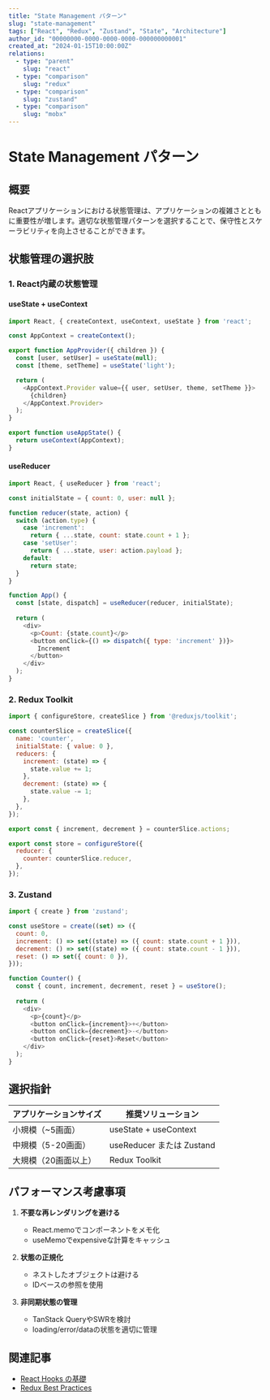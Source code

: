 ```yaml
---
title: "State Management パターン"
slug: "state-management"
tags: ["React", "Redux", "Zustand", "State", "Architecture"]
author_id: "00000000-0000-0000-0000-000000000001"
created_at: "2024-01-15T10:00:00Z"
relations:
  - type: "parent"
    slug: "react"
  - type: "comparison"
    slug: "redux"
  - type: "comparison"
    slug: "zustand"
  - type: "comparison"
    slug: "mobx"
---
```


# State Management パターン

## 概要

Reactアプリケーションにおける状態管理は、アプリケーションの複雑さとともに重要性が増します。適切な状態管理パターンを選択することで、保守性とスケーラビリティを向上させることができます。

## 状態管理の選択肢

### 1. React内蔵の状態管理

#### useState + useContext
```javascript
import React, { createContext, useContext, useState } from 'react';

const AppContext = createContext();

export function AppProvider({ children }) {
  const [user, setUser] = useState(null);
  const [theme, setTheme] = useState('light');

  return (
    <AppContext.Provider value={{ user, setUser, theme, setTheme }}>
      {children}
    </AppContext.Provider>
  );
}

export function useAppState() {
  return useContext(AppContext);
}
```

#### useReducer
```javascript
import React, { useReducer } from 'react';

const initialState = { count: 0, user: null };

function reducer(state, action) {
  switch (action.type) {
    case 'increment':
      return { ...state, count: state.count + 1 };
    case 'setUser':
      return { ...state, user: action.payload };
    default:
      return state;
  }
}

function App() {
  const [state, dispatch] = useReducer(reducer, initialState);
  
  return (
    <div>
      <p>Count: {state.count}</p>
      <button onClick={() => dispatch({ type: 'increment' })}>
        Increment
      </button>
    </div>
  );
}
```

### 2. Redux Toolkit

```javascript
import { configureStore, createSlice } from '@reduxjs/toolkit';

const counterSlice = createSlice({
  name: 'counter',
  initialState: { value: 0 },
  reducers: {
    increment: (state) => {
      state.value += 1;
    },
    decrement: (state) => {
      state.value -= 1;
    },
  },
});

export const { increment, decrement } = counterSlice.actions;

export const store = configureStore({
  reducer: {
    counter: counterSlice.reducer,
  },
});
```

### 3. Zustand

```javascript
import { create } from 'zustand';

const useStore = create((set) => ({
  count: 0,
  increment: () => set((state) => ({ count: state.count + 1 })),
  decrement: () => set((state) => ({ count: state.count - 1 })),
  reset: () => set({ count: 0 }),
}));

function Counter() {
  const { count, increment, decrement, reset } = useStore();
  
  return (
    <div>
      <p>{count}</p>
      <button onClick={increment}>+</button>
      <button onClick={decrement}>-</button>
      <button onClick={reset}>Reset</button>
    </div>
  );
}
```

## 選択指針

| アプリケーションサイズ | 推奨ソリューション |
|---------------------|-------------------|
| 小規模（~5画面） | useState + useContext |
| 中規模（5-20画面） | useReducer または Zustand |
| 大規模（20画面以上） | Redux Toolkit |

## パフォーマンス考慮事項

1. **不要な再レンダリングを避ける**
   - React.memoでコンポーネントをメモ化
   - useMemoでexpensiveな計算をキャッシュ

2. **状態の正規化**
   - ネストしたオブジェクトは避ける
   - IDベースの参照を使用

3. **非同期状態の管理**
   - TanStack QueryやSWRを検討
   - loading/error/dataの状態を適切に管理

## 関連記事

- [React Hooks の基礎](./react-hooks-basics.md)
- [Redux Best Practices](./redux-best-practices.md)
